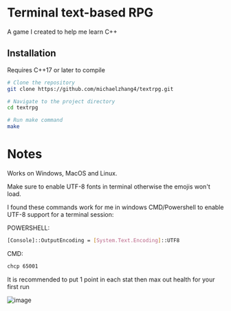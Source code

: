 # Terminal text-based RPG

A game I created to help me learn C++

## Installation

Requires C++17 or later to compile

```sh
# Clone the repository
git clone https://github.com/michaelzhang4/textrpg.git

# Navigate to the project directory
cd textrpg

# Run make command
make
```

# Notes

Works on Windows, MacOS and Linux.

Make sure to enable UTF-8 fonts in terminal otherwise the emojis won't load.

I found these commands work for me in windows CMD/Powershell to enable UTF-8 support for a terminal session:

POWERSHELL:
```sh
[Console]::OutputEncoding = [System.Text.Encoding]::UTF8
```
CMD:
```sh
chcp 65001
```
It is recommended to put 1 point in each stat then max out health for your first run

![image](https://github.com/user-attachments/assets/33dea0c0-c626-4ef1-bd0c-6126a67c7674)




